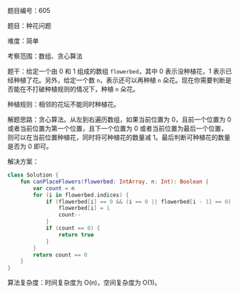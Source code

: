 题目编号：605

题目：种花问题

难度：简单

考察范围：数组、贪心算法

题干：给定一个由 0 和 1 组成的数组 `flowerbed`，其中 0 表示没种植花，1 表示已经种植了花。另外，给定一个数 `n`，表示还可以再种植 `n` 朵花。现在你需要判断是否能在不打破种植规则的情况下，种植 `n` 朵花。

种植规则：相邻的花坛不能同时种植花。

解题思路：贪心算法。从左到右遍历数组，如果当前位置为 0，且前一个位置为 0 或者当前位置为第一个位置，且下一个位置为 0 或者当前位置为最后一个位置，则可以在当前位置种植花，同时将可种植花的数量减 1。最后判断可种植花的数量是否为 0 即可。

解决方案：

```kotlin
class Solution {
    fun canPlaceFlowers(flowerbed: IntArray, n: Int): Boolean {
        var count = n
        for (i in flowerbed.indices) {
            if (flowerbed[i] == 0 && (i == 0 || flowerbed[i - 1] == 0) && (i == flowerbed.size - 1 || flowerbed[i + 1] == 0)) {
                flowerbed[i] = 1
                count--
            }
            if (count == 0) {
                return true
            }
        }
        return count == 0
    }
}
```

算法复杂度：时间复杂度为 O(n)，空间复杂度为 O(1)。